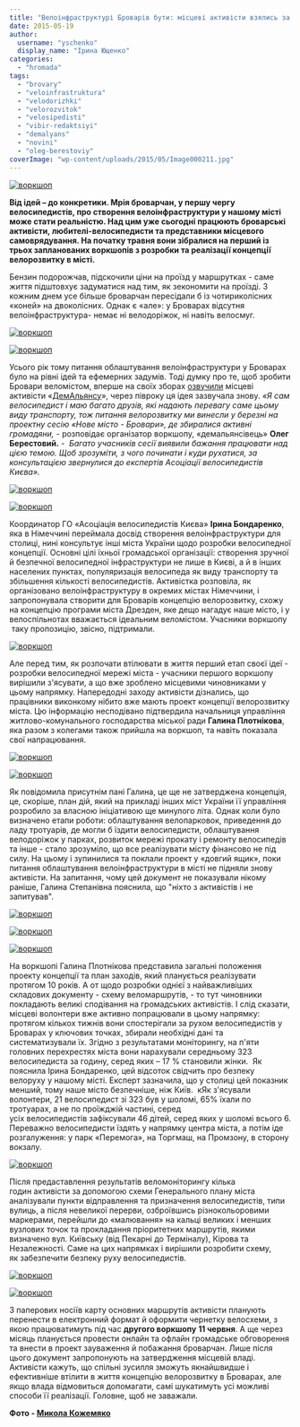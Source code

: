 ```yaml
---
title: "Велоінфраструктурі Броварів бути: місцеві активісти взялись за розробку схеми веломаршрутів"
date: 2015-05-19
author: 
  username: "yschenko"
  display_name: "Ірина Ющенко"
categories: 
  - "hromada"
tags: 
  - "brovary"
  - "veloinfrastruktura"
  - "velodorizhki"
  - "velorozvitok"
  - "velosipedisti"
  - "vibir-redaktsiyi"
  - "demalyans"
  - "novini"
  - "oleg-berestoviy"
coverImage: "wp-content/uploads/2015/05/Image000211.jpg"
---
```


[![воркшоп](https://mpz.brovary.org/wp-content/uploads/2015/05/Image00043.jpg)](https://mpz.brovary.org/wp-content/uploads/2015/05/Image00043.jpg)

**Від ідей – до конкретики. Мрія броварчан, у першу чергу велосипедистів, про створення велоінфраструктури у нашому місті може стати реальністю. Над цим уже сьогодні працюють броварські активісти, любителі-велосипедисти та представники місцевого самоврядування. На початку травня вони зібралися на перший із трьох запланованих воркшопів з розробки та реалізації концепції велорозвитку в місті.**

Бензин подорожчав, підскочили ціни на проїзд у маршрутках - саме життя підштовхує задуматися над тим, як зекономити на проїзді. З кожним днем усе більше броварчан пересідали б із чотириколісних «коней» на двоколісних. Однак є «але»: у Броварах відсутня велоінфраструктура- немає ні велодоріжок, ні навіть велосмуг.

[![воркшоп](https://mpz.brovary.org/wp-content/uploads/2015/05/Image000031.jpg)](https://mpz.brovary.org/wp-content/uploads/2015/05/Image000031.jpg)

[![воркшоп](https://mpz.brovary.org/wp-content/uploads/2015/05/Image000021.jpg)](https://mpz.brovary.org/wp-content/uploads/2015/05/Image000021.jpg)

Усього рік тому питання облаштування велоінфраструктури у Броварах було на рівні ідей та ефемерних задумів. Тоді думку про те, щоб зробити Бровари веломістом, вперше на своїх зборах [озвучили](https://mpz.brovary.org/vlada-kazhe-shho-velodorizhok-u-brovarah-nemaye-pochnemo-todi-z-veloparkovok/) місцеві активісти «[ДемАльянсу](https://www.facebook.com/demalliancebrovary)», через півроку ця ідея зазвучала знову. _«Я сам велосипедист і маю багато друзів, які надають перевагу саме цьому виду транспорту, тож питання велорозвитку ми винесли у березні на проектну сесію «Нове місто - Бровари», де збиралися активні громадяни,_ \- розповідає організатор воркшопу, «демальянсівець» **Олег Берестовий.** _-  Багато учасників сесії виявили бажання працювати над цією темою. Щоб зрозуміти, з чого починати і куди рухатися, за консультацією звернулися до експертів Асоціації велосипедистів Києва»._

[![воркшоп](https://mpz.brovary.org/wp-content/uploads/2015/05/Image000091.jpg)](https://mpz.brovary.org/wp-content/uploads/2015/05/Image000091.jpg)

[![воркшоп](https://mpz.brovary.org/wp-content/uploads/2015/05/Image00042.jpg)](https://mpz.brovary.org/wp-content/uploads/2015/05/Image00042.jpg)

Координатор ГО «Асоціація велосипедистів Києва» **Ірина Бондаренко**, яка в Німеччині переймала досвід створення велоінфраструктури для столиці, нині консультує інші міста України щодо розробки велосипедної концепції. Основні цілі їхньої громадської організації: створення зручної й безпечної велосипедної інфраструктури не лише в Києві, а й в інших населених пунктах, популяризація велосипеда як виду транспорту та збільшення кількості велосипедистів. Активістка розповіла, як організовано велоінфраструктуру в окремих містах Німеччини, і запропонувала створити для Броварів концепцію велорозвитку, схожу на концепцію програми міста Дрезден, яке дещо нагадує наше місто, і у велоспільнотах вважається ідеальним веломістом. Учасники воркшопу  таку пропозицію, звісно, підтримали.

[![воркшоп](https://mpz.brovary.org/wp-content/uploads/2015/05/Image00048.jpg)](https://mpz.brovary.org/wp-content/uploads/2015/05/Image00048.jpg)

Але перед тим, як розпочати втілювати в життя перший етап своєї ідеї - розробки велосипедної мережі міста - учасники першого воркшопу вирішили з'ясувати, а що вже зроблено місцевими чиновниками у цьому напрямку. Напередодні заходу активісти дізнались, що працівники виконкому нібито вже мають проект концепції велорозвитку міста. Цю інформацію несподівано підтвердила начальниця управління житлово-комунального господарства міської ради **Галина Плотнікова**, яка разом з колегами також прийшла на воркшоп, та навіть показала свої напрацювання.

[![воркшоп](https://mpz.brovary.org/wp-content/uploads/2015/05/Image00047.jpg)](https://mpz.brovary.org/wp-content/uploads/2015/05/Image00047.jpg)

[![воркшоп](https://mpz.brovary.org/wp-content/uploads/2015/05/Image00037.jpg)](https://mpz.brovary.org/wp-content/uploads/2015/05/Image00037.jpg)

Як повідомила присутнім пані Галина, це ще не затверджена концепція, це, скоріше, план дій, який на прикладі інших міст України її управління розробило за власною ініціативою ще минулого літа. Однак коли було визначено етапи роботи: облаштування велопарковок, приведення до ладу тротуарів, де могли б їздити велосипедисти, облаштування велодоріжок у парках, розвиток мережі прокату і ремонту велосипедів та інше - стало зрозуміло, що все реалізувати місту фінансово не під силу. На цьому і зупинилися та поклали проект у «довгий ящик», поки питання облаштування велоінфраструктури в місті не підняли знову активісти. На запитання, чому цей документ не показували нікому раніше, Галина Степанівна пояснила, що "ніхто з активістів і не запитував".

[![воркшоп](https://mpz.brovary.org/wp-content/uploads/2015/05/Image00046.jpg)](https://mpz.brovary.org/wp-content/uploads/2015/05/Image00046.jpg)

[![воркшоп](https://mpz.brovary.org/wp-content/uploads/2015/05/Image00044.jpg)](https://mpz.brovary.org/wp-content/uploads/2015/05/Image00044.jpg)

[![воркшоп](https://mpz.brovary.org/wp-content/uploads/2015/05/Image000191.jpg)](https://mpz.brovary.org/wp-content/uploads/2015/05/Image000191.jpg)

На воркшопі Галина Плотнікова представила загальні положення проекту концепції та план заходів, який планується реалізувати протягом 10 років. А от щодо розробки однієї з найважливіших складових документу - схему веломаршрутів, - то тут чиновники покладають великі сподівання на громадських активістів. І слід сказати, місцеві волонтери вже активно попрацювали в цьому напрямку: протягом кількох тижнів вони спостерігали за рухом велосипедистів у Броварах у ключових точках, збирали необхідні дані та систематизували їх. Згідно з результатами моніторингу, на п'яти головних перехрестях міста вони нарахували середньому 323 велосипедиста за годину, серед яких – 17 % становили жінки.  Як пояснила Ірина Бондаренко, цей відсоток свідчить про безпеку велоруху у нашому місті. Експерт зазначила, що у столиці цей показник менший, тому наше місто безпечніше, ніж Київ.  кЯк з'ясували волонтери, 21 велосипедист зі 323 був у шоломі, 65% їхали по тротуарах, а не по проїжджій частині, серед усіх велосипедистів зафіксували 46 дітей, серед яких у шоломі всього 6. Переважно велосипедисти їздять у напрямку центра міста, а потім іде розгалуження: у парк «Перемога», на Торгмаш, на Промзону, в сторону вокзалу.

[![воркшоп](https://mpz.brovary.org/wp-content/uploads/2015/05/Image000461.jpg)](https://mpz.brovary.org/wp-content/uploads/2015/05/Image000461.jpg)

Після предаставлення результатів веломоніторингу кілька годин активісти за допомогою схеми Генерального плану міста аналізували пункти відправлення та призначення велосипедистів, типи вулиць, а після невеликої перерви, озброївшись різнокольоровими маркерами, перейшли до «малювання» на кальці великих і менших вузлових точок та прокладання пріоритетних маршрутів, якими визначено вул. Київську (від Пекарні до Терміналу), Кірова та Незалежності. Саме на цих напрямках і вирішили розробити схему, як забезпечити безпеку руху велосипедистів.

[![воркшоп](https://mpz.brovary.org/wp-content/uploads/2015/05/Image00043.jpg)](https://mpz.brovary.org/wp-content/uploads/2015/05/Image00043.jpg)

[![воркшоп](https://mpz.brovary.org/wp-content/uploads/2015/05/Image00041.jpg)](https://mpz.brovary.org/wp-content/uploads/2015/05/Image00041.jpg)

З паперових носіїв карту основних маршрутів активісти планують перенести в електронний формат й оформити чернетку велосхеми, з якою працюватимуть під час **другого воркшопу** **11 червня**. А ще через місяць планується провести онлайн та офлайн громадське обговорення та внести в проект зауваження й побажання броварчан. Лише після цього документ запропонують на затвердження місцевій владі. Активісти кажуть, що спільні зусилля зможуть якнайшвидше і ефективніше втілити в життя концепцію велорозвитку в Броварах, але якщо влада відмовиться допомагати, самі шукатимуть усі можливі способи її реалізації. Головне, щоб не заважали.

**Фото - [Микола Кожемяко](http://fotokray.com.ua/)**
